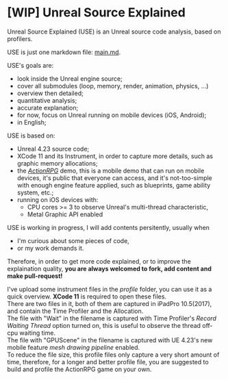 # [WIP] Unreal Source Explained

Unreal Source Explained (USE) is an Unreal source code analysis, based on profilers.

USE is just one markdown file: [main.md](main/main.md).

USE's goals are:
- look inside the Unreal engine source;
- cover all submodules (loop, memory, render, animation, physics, ...)
- overview then detailed;
- quantitative analysis;
- accurate explanation;
- for now, focus on Unreal running on mobile devices (iOS, Android);
- in English;

USE is based on:
- Unreal 4.23 source code;
- XCode 11 and its Instrument, in order to capture more details, such as graphic memory allocations;
- the [*ActionRPG*](https://www.unrealengine.com/marketplace/en-US/slug/action-rpg) demo, this is a mobile demo that can run on mobile devices, it's public that everyone can access, and it's not-too-simple with enough engine feature applied, such as blueprints, game ability system, etc.;
- running on iOS devices with:
    - CPU cores >= 3 to observe Unreal's multi-thread characteristic,
    - Metal Graphic API enabled

USE is working in progress, I will add contents persitently, usually when 
- I'm curious about some pieces of code,
- or my work demands it.

Therefore, in order to get more code explained, or to improve the explaination quality, **you are always welcomed to fork, add content and make pull-request!**

I've upload some instrument files in the *profile* folder, you can use it as a quick overview. **XCode 11** is required to open these files.   
There are two files in it, both of them are captured in iPadPro 10.5(2017), and contain the Time Profiler and the Allocation.   
The file with "Wait" in the filename is captured with Time Profiler's *Record Waiting Thread* option turned on, this is useful to observe the thread off-cpu waiting time.  
The file with "GPUScene" in the filename is captured with UE 4.23's new mobile feature *mesh drawing pipeline* enabled.    
To reduce the file size, this profile files only capture a very short amount of time, therefore, for a longer and better profile file, you are suggested to build and profile the ActionRPG game on your own.